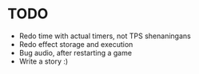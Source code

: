# TODO
- Redo time with actual timers, not TPS shenaningans
- Redo effect storage and execution
- Bug audio, after restarting a game
- Write a story :)
